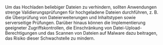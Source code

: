 Um das Hochladen beliebiger Dateien zu verhindern, sollten Anwendungen strenge Validierungsprüfungen für hochgeladene Dateien durchführen, z. B. die Überprüfung von Dateierweiterungen und Inhaltstypen sowie serverseitige Prüfungen.
Darüber hinaus können die Implementierung geeigneter Zugriffskontrollen, die Einschränkung von Datei-Upload-Berechtigungen und das Scannen von Dateien auf Malware dazu beitragen, das Risiko dieser Schwachstelle zu mindern.
